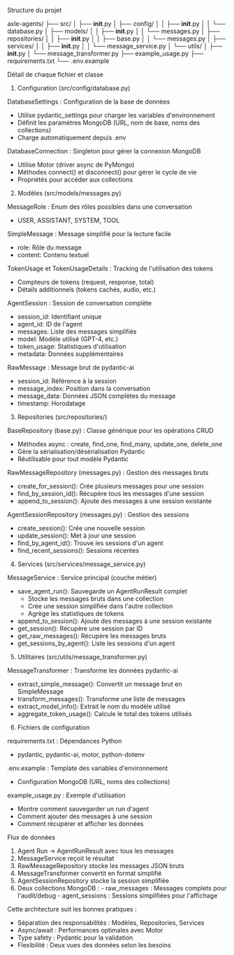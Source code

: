   Structure du projet

  axle-agents/
  ├── src/
  │   ├── __init__.py
  │   ├── config/
  │   │   ├── __init__.py
  │   │   └── database.py
  │   ├── models/
  │   │   ├── __init__.py
  │   │   └── messages.py
  │   ├── repositories/
  │   │   ├── __init__.py
  │   │   ├── base.py
  │   │   └── messages.py
  │   ├── services/
  │   │   ├── __init__.py
  │   │   └── message_service.py
  │   └── utils/
  │       ├── __init__.py
  │       └── message_transformer.py
  ├── example_usage.py
  ├── requirements.txt
  └── .env.example

  Détail de chaque fichier et classe

  1. Configuration (src/config/database.py)

  DatabaseSettings : Configuration de la base de données
  - Utilise pydantic_settings pour charger les variables d'environnement
  - Définit les paramètres MongoDB (URL, nom de base, noms des collections)
  - Charge automatiquement depuis .env

  DatabaseConnection : Singleton pour gérer la connexion MongoDB
  - Utilise Motor (driver async de PyMongo)
  - Méthodes connect() et disconnect() pour gérer le cycle de vie
  - Propriétés pour accéder aux collections

  2. Modèles (src/models/messages.py)

  MessageRole : Enum des rôles possibles dans une conversation
  - USER, ASSISTANT, SYSTEM, TOOL

  SimpleMessage : Message simplifié pour la lecture facile
  - role: Rôle du message
  - content: Contenu textuel

  TokenUsage et TokenUsageDetails : Tracking de l'utilisation des tokens
  - Compteurs de tokens (request, response, total)
  - Détails additionnels (tokens cachés, audio, etc.)

  AgentSession : Session de conversation complète
  - session_id: Identifiant unique
  - agent_id: ID de l'agent
  - messages: Liste des messages simplifiés
  - model: Modèle utilisé (GPT-4, etc.)
  - token_usage: Statistiques d'utilisation
  - metadata: Données supplémentaires

  RawMessage : Message brut de pydantic-ai
  - session_id: Référence à la session
  - message_index: Position dans la conversation
  - message_data: Données JSON complètes du message
  - timestamp: Horodatage

  3. Repositories (src/repositories/)

  BaseRepository<T> (base.py) : Classe générique pour les opérations CRUD
  - Méthodes async : create, find_one, find_many, update_one, delete_one
  - Gère la sérialisation/désérialisation Pydantic
  - Réutilisable pour tout modèle Pydantic

  RawMessageRepository (messages.py) : Gestion des messages bruts
  - create_for_session(): Crée plusieurs messages pour une session
  - find_by_session_id(): Récupère tous les messages d'une session
  - append_to_session(): Ajoute des messages à une session existante

  AgentSessionRepository (messages.py) : Gestion des sessions
  - create_session(): Crée une nouvelle session
  - update_session(): Met à jour une session
  - find_by_agent_id(): Trouve les sessions d'un agent
  - find_recent_sessions(): Sessions récentes

  4. Services (src/services/message_service.py)

  MessageService : Service principal (couche métier)
  - save_agent_run(): Sauvegarde un AgentRunResult complet
    - Stocke les messages bruts dans une collection
    - Crée une session simplifiée dans l'autre collection
    - Agrège les statistiques de tokens
  - append_to_session(): Ajoute des messages à une session existante
  - get_session(): Récupère une session par ID
  - get_raw_messages(): Récupère les messages bruts
  - get_sessions_by_agent(): Liste les sessions d'un agent

  5. Utilitaires (src/utils/message_transformer.py)

  MessageTransformer : Transforme les données pydantic-ai
  - extract_simple_message(): Convertit un message brut en SimpleMessage
  - transform_messages(): Transforme une liste de messages
  - extract_model_info(): Extrait le nom du modèle utilisé
  - aggregate_token_usage(): Calcule le total des tokens utilisés

  6. Fichiers de configuration

  requirements.txt : Dépendances Python
  - pydantic, pydantic-ai, motor, python-dotenv

  .env.example : Template des variables d'environnement
  - Configuration MongoDB (URL, noms des collections)

  example_usage.py : Exemple d'utilisation
  - Montre comment sauvegarder un run d'agent
  - Comment ajouter des messages à une session
  - Comment récupérer et afficher les données

  Flux de données

  1. Agent Run → AgentRunResult avec tous les messages
  2. MessageService reçoit le résultat
  3. RawMessageRepository stocke les messages JSON bruts
  4. MessageTransformer convertit en format simplifié
  5. AgentSessionRepository stocke la session simplifiée
  6. Deux collections MongoDB :
    - raw_messages : Messages complets pour l'audit/debug
    - agent_sessions : Sessions simplifiées pour l'affichage

  Cette architecture suit les bonnes pratiques :
  - Séparation des responsabilités : Modèles, Repositories, Services
  - Async/await : Performances optimales avec Motor
  - Type safety : Pydantic pour la validation
  - Flexibilité : Deux vues des données selon les besoins